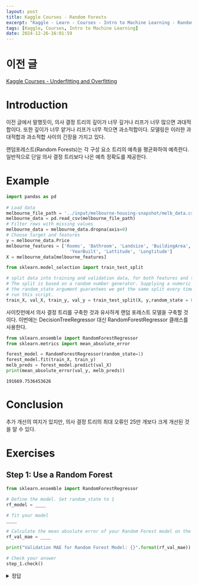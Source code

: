 ```yaml
---
layout: post
title: Kaggle Courses - Random Forests
excerpt: "Kaggle - Learn - Courses - Intro to Machine Learning - Random Forests 정리"
tags: [Kaggle, Courses, Intro to Machine Learning]
date: 2024-12-26-16:01:59
---
```


# 이전 글
[Kaggle Courses - Underfitting and Overfitting](./Kaggle-Courses-Underfitting-and-Overfitting)

# Introduction

이전 글에서 말했듯이, 의사 결정 트리의 깊이가 너무 깊거나 리프가 너무 많으면 과대적합이다. 또한 깊이가 너무 얕거나 리프가 너무 적으면 과소적합이다. 모델링은 이러한 과대적합과 과소적합 사이의 긴장을 가지고 있다.  
  
랜덤포레스트(Random Forests)는 각 구성 요소 트리의 예측을 평균화하여 예측한다. 일반적으로 단일 의사 결정 트리보다 나은 예측 정확도를 제공한다.

# Example
```python
import pandas as pd
    
# Load data
melbourne_file_path = '../input/melbourne-housing-snapshot/melb_data.csv'
melbourne_data = pd.read_csv(melbourne_file_path) 
# Filter rows with missing values
melbourne_data = melbourne_data.dropna(axis=0)
# Choose target and features
y = melbourne_data.Price
melbourne_features = ['Rooms', 'Bathroom', 'Landsize', 'BuildingArea', 
                        'YearBuilt', 'Lattitude', 'Longtitude']
X = melbourne_data[melbourne_features]

from sklearn.model_selection import train_test_split

# split data into training and validation data, for both features and target
# The split is based on a random number generator. Supplying a numeric value to
# the random_state argument guarantees we get the same split every time we
# run this script.
train_X, val_X, train_y, val_y = train_test_split(X, y,random_state = 0)
```
사이킷런에서 의사 결정 트리를 구축한 것과 유사하게 랜덤 포레스트 모델을 구축할 것이다. 이번에는 DecisionTreeRegressor 대신 RandomForestRegressor 클래스를 사용한다.

```python
from sklearn.ensemble import RandomForestRegressor
from sklearn.metrics import mean_absolute_error

forest_model = RandomForestRegressor(random_state=1)
forest_model.fit(train_X, train_y)
melb_preds = forest_model.predict(val_X)
print(mean_absolute_error(val_y, melb_preds))
```
```plaintext
191669.7536453626
```

# Conclusion

추가 개선의 여지가 있지만, 의사 결정 트리의 최대 오류인 25만 개보다 크게 개선된 것을 알 수 있다.

# Exercises
## Step 1: Use a Random Forest

```python
from sklearn.ensemble import RandomForestRegressor

# Define the model. Set random_state to 1
rf_model = ____

# fit your model
____

# Calculate the mean absolute error of your Random Forest model on the validation data
rf_val_mae = ____

print("Validation MAE for Random Forest Model: {}".format(rf_val_mae))

# Check your answer
step_1.check()
```

<details>
<summary> 정답 </summary>
<div markdown="1">

```python
from sklearn.ensemble import RandomForestRegressor

# Define the model. Set random_state to 1
rf_model = RandomForestRegressor(random_state=1)

# fit your model
rf_model.fit(train_X, train_y)

# Calculate the mean absolute error of your Random Forest model on the validation data
rf_val_mae = mean_absolute_error(val_y, rf_model.predict(val_X))

print("Validation MAE for Random Forest Model: {}".format(rf_val_mae))

# Check your answer
step_1.check()
```
</div>
</details>
